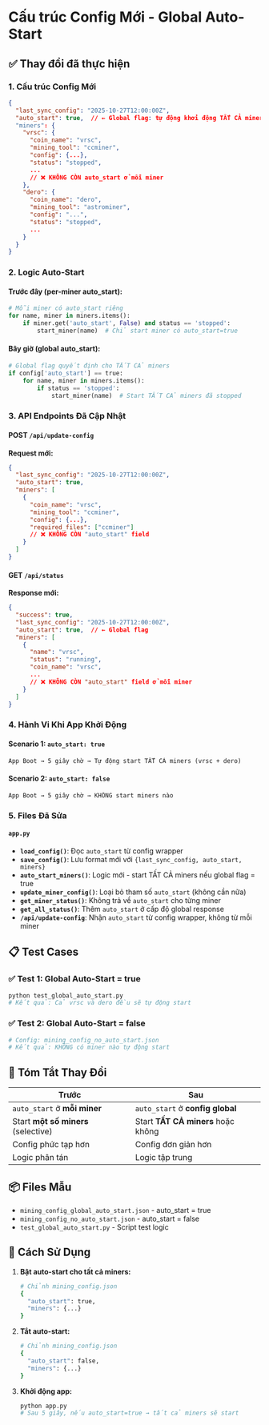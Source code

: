 # Cấu trúc Config Mới - Global Auto-Start

## ✅ Thay đổi đã thực hiện

### 1. **Cấu trúc Config Mới**
```json
{
  "last_sync_config": "2025-10-27T12:00:00Z",
  "auto_start": true,  // ← Global flag: tự động khởi động TẤT CẢ miners
  "miners": {
    "vrsc": {
      "coin_name": "vrsc",
      "mining_tool": "ccminer",
      "config": {...},
      "status": "stopped",
      ...
      // ❌ KHÔNG CÒN auto_start ở mỗi miner
    },
    "dero": {
      "coin_name": "dero",
      "mining_tool": "astrominer",
      "config": "...",
      "status": "stopped",
      ...
    }
  }
}
```

### 2. **Logic Auto-Start**

#### Trước đây (per-miner auto_start):
```python
# Mỗi miner có auto_start riêng
for name, miner in miners.items():
    if miner.get('auto_start', False) and status == 'stopped':
        start_miner(name)  # Chỉ start miner có auto_start=true
```

#### Bây giờ (global auto_start):
```python
# Global flag quyết định cho TẤT CẢ miners
if config['auto_start'] == true:
    for name, miner in miners.items():
        if status == 'stopped':
            start_miner(name)  # Start TẤT CẢ miners đã stopped
```

### 3. **API Endpoints Đã Cập Nhật**

#### POST `/api/update-config`
**Request mới:**
```json
{
  "last_sync_config": "2025-10-27T12:00:00Z",
  "auto_start": true,
  "miners": [
    {
      "coin_name": "vrsc",
      "mining_tool": "ccminer",
      "config": {...},
      "required_files": ["ccminer"]
      // ❌ KHÔNG CÒN "auto_start" field
    }
  ]
}
```

#### GET `/api/status`
**Response mới:**
```json
{
  "success": true,
  "last_sync_config": "2025-10-27T12:00:00Z",
  "auto_start": true,  // ← Global flag
  "miners": [
    {
      "name": "vrsc",
      "status": "running",
      "coin_name": "vrsc",
      ...
      // ❌ KHÔNG CÒN "auto_start" field ở mỗi miner
    }
  ]
}
```

### 4. **Hành Vi Khi App Khởi Động**

#### Scenario 1: `auto_start: true`
```
App Boot → 5 giây chờ → Tự động start TẤT CẢ miners (vrsc + dero)
```

#### Scenario 2: `auto_start: false`
```
App Boot → 5 giây chờ → KHÔNG start miners nào
```

### 5. **Files Đã Sửa**

#### `app.py`
- **`load_config()`**: Đọc `auto_start` từ config wrapper
- **`save_config()`**: Lưu format mới với `{last_sync_config, auto_start, miners}`
- **`auto_start_miners()`**: Logic mới - start TẤT CẢ miners nếu global flag = true
- **`update_miner_config()`**: Loại bỏ tham số `auto_start` (không cần nữa)
- **`get_miner_status()`**: Không trả về `auto_start` cho từng miner
- **`get_all_status()`**: Thêm `auto_start` ở cấp độ global response
- **`/api/update-config`**: Nhận `auto_start` từ config wrapper, không từ mỗi miner

## 📋 Test Cases

### ✅ Test 1: Global Auto-Start = true
```bash
python test_global_auto_start.py
# Kết quả: Cả vrsc và dero đều sẽ tự động start
```

### ✅ Test 2: Global Auto-Start = false
```bash
# Config: mining_config_no_auto_start.json
# Kết quả: KHÔNG có miner nào tự động start
```

## 🎯 Tóm Tắt Thay Đổi

| Trước                              | Sau                                |
|------------------------------------|------------------------------------|
| `auto_start` ở **mỗi miner**       | `auto_start` ở **config global**   |
| Start **một số miners** (selective)| Start **TẤT CẢ miners** hoặc không |
| Config phức tạp hơn               | Config đơn giản hơn                |
| Logic phân tán                     | Logic tập trung                    |

## 📦 Files Mẫu

- `mining_config_global_auto_start.json` - auto_start = true
- `mining_config_no_auto_start.json` - auto_start = false
- `test_global_auto_start.py` - Script test logic

## 🚀 Cách Sử Dụng

1. **Bật auto-start cho tất cả miners:**
   ```bash
   # Chỉnh mining_config.json
   {
     "auto_start": true,
     "miners": {...}
   }
   ```

2. **Tắt auto-start:**
   ```bash
   # Chỉnh mining_config.json
   {
     "auto_start": false,
     "miners": {...}
   }
   ```

3. **Khởi động app:**
   ```bash
   python app.py
   # Sau 5 giây, nếu auto_start=true → tất cả miners sẽ start
   ```
